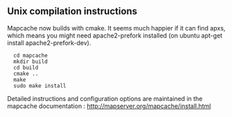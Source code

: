 Unix compilation instructions
-----------------------------

Mapcache now builds with cmake. It seems much happier if it can find apxs, which means you
might need apache2-prefork installed (on ubuntu apt-get install apache2-prefork-dev).

```
  cd mapcache
  mkdir build
  cd build
  cmake ..
  make
  sudo make install
```

Detailed instructions and configuration options are maintained in the mapcache documentation : 
http://mapserver.org/mapcache/install.html
